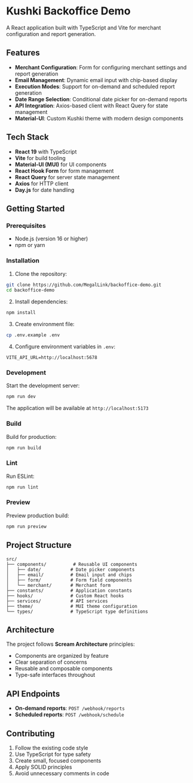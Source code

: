 # Kushki Backoffice Demo

A React application built with TypeScript and Vite for merchant configuration and report generation.

## Features

- **Merchant Configuration**: Form for configuring merchant settings and report generation
- **Email Management**: Dynamic email input with chip-based display
- **Execution Modes**: Support for on-demand and scheduled report generation
- **Date Range Selection**: Conditional date picker for on-demand reports
- **API Integration**: Axios-based client with React Query for state management
- **Material-UI**: Custom Kushki theme with modern design components

## Tech Stack

- **React 19** with TypeScript
- **Vite** for build tooling
- **Material-UI (MUI)** for UI components
- **React Hook Form** for form management
- **React Query** for server state management
- **Axios** for HTTP client
- **Day.js** for date handling

## Getting Started

### Prerequisites

- Node.js (version 16 or higher)
- npm or yarn

### Installation

1. Clone the repository:

```bash
git clone https://github.com/MegalLink/backoffice-demo.git
cd backoffice-demo
```

2. Install dependencies:

```bash
npm install
```

3. Create environment file:

```bash
cp .env.example .env
```

4. Configure environment variables in `.env`:

```
VITE_API_URL=http://localhost:5678
```

### Development

Start the development server:

```bash
npm run dev
```

The application will be available at `http://localhost:5173`

### Build

Build for production:

```bash
npm run build
```

### Lint

Run ESLint:

```bash
npm run lint
```

### Preview

Preview production build:

```bash
npm run preview
```

## Project Structure

```
src/
├── components/          # Reusable UI components
│   ├── date/           # Date picker components
│   ├── email/          # Email input and chips
│   ├── form/           # Form field components
│   └── merchant/       # Merchant form
├── constants/          # Application constants
├── hooks/              # Custom React hooks
├── services/           # API services
├── theme/              # MUI theme configuration
└── types/              # TypeScript type definitions
```

## Architecture

The project follows **Scream Architecture** principles:

- Components are organized by feature
- Clear separation of concerns
- Reusable and composable components
- Type-safe interfaces throughout

## API Endpoints

- **On-demand reports**: `POST /webhook/reports`
- **Scheduled reports**: `POST /webhook/schedule`

## Contributing

1. Follow the existing code style
2. Use TypeScript for type safety
3. Create small, focused components
4. Apply SOLID principles
5. Avoid unnecessary comments in code
